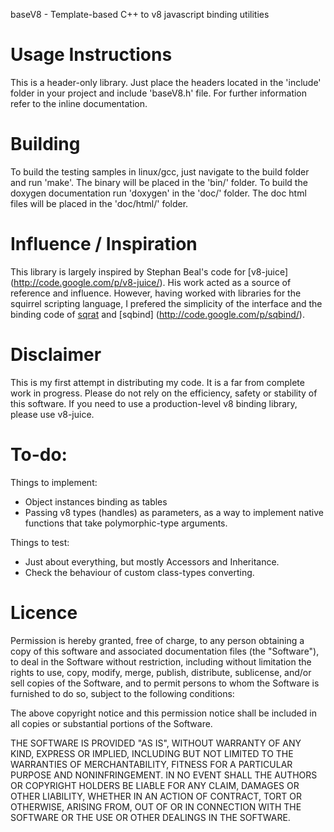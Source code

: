baseV8 - Template-based C++ to v8 javascript binding utilities

Usage Instructions
==================
This is a header-only library. Just place the headers located in the 'include'
folder in your project and include 'baseV8.h' file. For further information
refer to the inline documentation.

Building
========
To build the testing samples in linux/gcc, just navigate to the build folder and
run 'make'. The binary will be placed in the 'bin/' folder. To build the doxygen
documentation run 'doxygen' in the 'doc/' folder. The doc html files will be placed
in the 'doc/html/' folder.

Influence / Inspiration
=======================
This library is largely inspired by Stephan Beal's code for [v8-juice]
(http://code.google.com/p/v8-juice/). His work acted as a source of reference
and influence. However, having worked with libraries for the squirrel scripting
language, I prefered the simplicity of the interface and the binding code of
[sqrat](http://scrat.sourceforge.net/) and [sqbind]
(http://code.google.com/p/sqbind/).

Disclaimer
==========
This is my first attempt in distributing my code. It is a far from complete work
in progress. Please do not rely on the efficiency, safety or stability of this
software. If you need to use a production-level v8 binding library, please use
v8-juice.

To-do:
======
Things to implement:

* Object instances binding as tables
* Passing v8 types (handles) as parameters, as a way to implement native
  functions that take polymorphic-type arguments.

Things to test:

* Just about everything, but mostly Accessors and Inheritance.
* Check the behaviour of custom class-types converting.

Licence
=======
Permission is hereby granted, free of charge, to any person obtaining a copy
of this software and associated documentation files (the "Software"), to deal
in the Software without restriction, including without limitation the rights
to use, copy, modify, merge, publish, distribute, sublicense, and/or sell
copies of the Software, and to permit persons to whom the Software is
furnished to do so, subject to the following conditions:

The above copyright notice and this permission notice shall be included in
all copies or substantial portions of the Software.

THE SOFTWARE IS PROVIDED "AS IS", WITHOUT WARRANTY OF ANY KIND, EXPRESS OR
IMPLIED, INCLUDING BUT NOT LIMITED TO THE WARRANTIES OF MERCHANTABILITY,
FITNESS FOR A PARTICULAR PURPOSE AND NONINFRINGEMENT. IN NO EVENT SHALL THE
AUTHORS OR COPYRIGHT HOLDERS BE LIABLE FOR ANY CLAIM, DAMAGES OR OTHER
LIABILITY, WHETHER IN AN ACTION OF CONTRACT, TORT OR OTHERWISE, ARISING FROM,
OUT OF OR IN CONNECTION WITH THE SOFTWARE OR THE USE OR OTHER DEALINGS IN
THE SOFTWARE.
